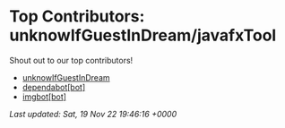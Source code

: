 # Top Contributors: unknowIfGuestInDream/javafxTool
Shout out to our top contributors!

- [unknowIfGuestInDream](https://github.com/unknowIfGuestInDream)
- [dependabot[bot]](https://github.com/apps/dependabot)
- [imgbot[bot]](https://github.com/apps/imgbot)


_Last updated: Sat, 19 Nov 22 19:46:16 +0000_
